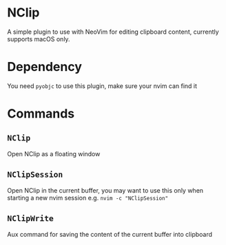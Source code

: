 # NClip
A simple plugin to use with NeoVim for editing clipboard content, currently supports macOS only.

# Dependency
You need `pyobjc` to use this plugin, make sure your nvim can find it

# Commands
## `NClip`
Open NClip as a floating window

## `NClipSession`
Open NClip in the current buffer, you may want to use this only when starting a new nvim session e.g. `nvim -c "NClipSession"`

## `NClipWrite`
Aux command for saving the content of the current buffer into clipboard
